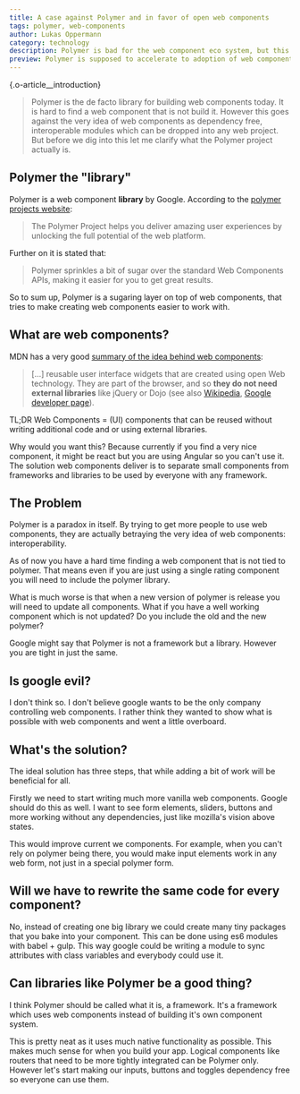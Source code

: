 ```yaml
---
title: A case against Polymer and in favor of open web components
tags: polymer, web-components
author: Lukas Oppermann
category: technology
description: Polymer is bad for the web component eco system, but this can be changed.
preview: Polymer is supposed to accelerate to adoption of web components but it also segregates web components, which are Polymer exclusive and this not in the spirit of web components which are supposed to be dependency free and reusable for everybody.
---
```


{.o-article__introduction}
> Polymer is the de facto library for building web components today. It is hard to find a web component that is not build it. However this goes against the very idea of web components as dependency free, interoperable modules which can be dropped into any web project. But before we dig into this let me clarify what the Polymer project actually is.

## Polymer the "library"
Polymer is a web component **library** by Google. According to the [polymer projects website](https://www.polymer-project.org/1.0/):

> The Polymer Project helps you deliver amazing user experiences by unlocking the full potential of the web platform.

Further on it is stated that:

> Polymer sprinkles a bit of sugar over the standard Web Components APIs, making it easier for you to get great results.

So to sum up, Polymer is a sugaring layer on top of web components, that tries to make creating web components easier to work with.

## What are web components?

MDN has a very good [summary of the idea behind web components](https://developer.mozilla.org/en-US/docs/Web/Web_Components):
> [...] reusable user interface widgets that are created using open Web technology. They are part of the browser, and so **they do not need external libraries** like jQuery or Dojo (see also [Wikipedia](https://en.wikipedia.org/wiki/Web_Components), [Google developer page](https://developers.google.com/web/fundamentals/getting-started/primers/customelements)).

TL;DR Web Components = (UI) components that can be reused without writing additional code and or using external libraries.

Why would you want this? Because currently if you find a very nice component, it might be react but you are using Angular so you can't use it. The solution web components deliver is to separate small components from frameworks and libraries to be used by everyone with any framework.

## The Problem
Polymer is a paradox in itself. By trying to get more people to use web components, they are actually betraying the very idea of web components: interoperability.

As of now you have a hard time finding a web component that is not tied to polymer. That means even if you are just using a single rating component you will need to include the polymer library.

What is much worse is that when a new version of polymer is release you will need to update all components. What if you have a well working component which is not updated? Do you include the old and the new polymer?

Google might say that Polymer is not a framework but a library. However you are tight in just the same.

## Is google evil?
I don't think so. I don't believe google wants to be the only company controlling web components. I rather think they wanted to show what is possible with web components and went a little overboard.

## What's the solution?

The ideal solution has three steps, that while adding a bit of work will be beneficial for all.

Firstly we need to start writing much more vanilla web components. Google should do this as well. I want to see form elements, sliders, buttons and more working without any dependencies, just like mozilla's vision above states.

This would improve current we components. For example, when you can't rely on polymer being there, you would make input elements work in any web form, not just in a special polymer form.

## Will we have to rewrite the same code for every component?
No, instead of creating one big library we could create many tiny packages that you bake into your component. This can be done using es6 modules with babel + gulp. This way google could be writing a module to sync attributes with class variables and everybody could use it.

## Can libraries like Polymer be a good thing?
I think Polymer should be called what it is, a framework. It's a framework which uses web components instead of building it's own component system.

This is pretty neat as it uses much native functionality as possible. This makes much sense for when you build your app. Logical components like routers that need to be more tightly integrated can be Polymer only. However let's start making our inputs, buttons and toggles dependency free so everyone can use them.
